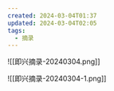 ```yaml
---
created: 2024-03-04T01:37
updated: 2024-03-04T02:05
tags:
  - 摘录
---
```


![[即兴摘录-20240304.png]]

![[即兴摘录-20240304-1.png]]